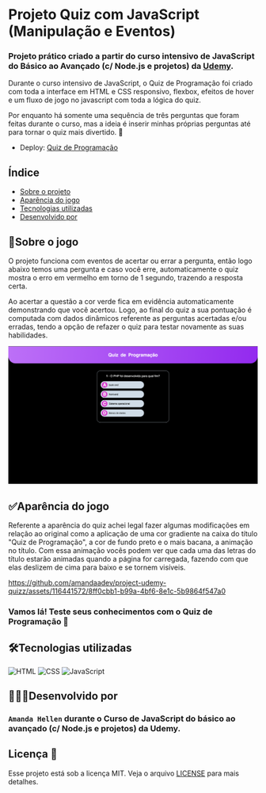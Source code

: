 # Projeto Quiz com JavaScript (Manipulação e Eventos)

### Projeto prático criado a partir do curso intensivo de JavaScript do Básico ao Avançado (c/ Node.js e projetos) da <a href="https://www.udemy.com/"> Udemy</a>.

Durante o curso intensivo de JavaScript, o Quiz de Programação foi criado com toda a interface em HTML e CSS responsivo, flexbox, efeitos de hover e um fluxo de jogo no javascript com toda a lógica do quiz.

Por enquanto há somente uma sequência de três perguntas que foram feitas durante o curso, mas a ideia é inserir minhas próprias perguntas até para tornar o quiz mais divertido. 🤩

- Deploy: [Quiz de Programação](https://amandaadev.github.io/project-udemy-quizz/)

## Índice

- <a href="#sobre-o-jogo">Sobre o projeto</a>
- <a href="#aparência-do-jogo">Aparência do jogo</a>
- <a href="#tecnologias-utilizadas">Tecnologias utilizadas</a>
- <a href="#desenvolvido-por"> Desenvolvido por</a>

## 📝Sobre o jogo

O projeto funciona com eventos de acertar ou errar a pergunta, então logo abaixo temos uma pergunta e caso você erre, automaticamente o quiz mostra o erro em vermelho em torno de 1 segundo, trazendo a resposta certa.

Ao acertar a questão a cor verde fica em evidência automaticamente demonstrando que você acertou. Logo, ao final do quiz a sua pontuação é computada com dados dinâmicos referente as perguntas acertadas e/ou erradas, tendo a opção de refazer o quiz para testar novamente as suas habilidades.

![quiz](./assets/quiz-perguntas.png)

## ✅Aparência do jogo

Referente a aparência do quiz achei legal fazer algumas modificações em relação ao original como a aplicação de uma cor gradiente na caixa do título "Quiz de Programação", a cor de fundo preto e o mais bacana, a animação no título. Com essa animação vocês podem ver que cada uma das letras do título estarão animadas quando a página for carregada, fazendo com que elas deslizem de cima para baixo e se tornem visíveis.

https://github.com/amandaadev/project-udemy-quizz/assets/116441572/8ff0cbb1-b99a-4bf6-8e1c-5b9864f547a0

### Vamos lá! Teste seus conhecimentos com o Quiz de Programação 👊

## 🛠Tecnologias utilizadas

<div>
<img alt="HTML" height="50" width="60" src="https://cdn.jsdelivr.net/gh/devicons/devicon@latest/icons/html5/html5-original.svg"> <img alt="CSS" height="50" width="60" src="https://cdn.jsdelivr.net/gh/devicons/devicon@latest/icons/css3/css3-original.svg">
 <img alt="JavaScript" height="50" width="60" src="https://cdn.jsdelivr.net/gh/devicons/devicon@latest/icons/javascript/javascript-original.svg">
</div>

## 👩🏽‍💻Desenvolvido por

### `Amanda Hellen` durante o <strong>Curso de JavaScript do básico ao avançado (c/ Node.js e projetos)</strong> da Udemy.

## Licença 📌

Esse projeto está sob a licença MIT. Veja o arquivo [LICENSE](LICENSE) para mais detalhes.
